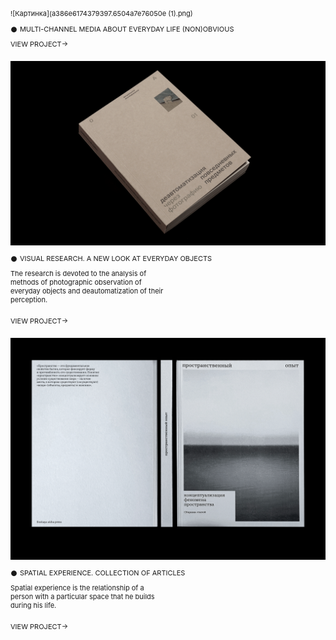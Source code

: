 ![Картинка](a386e6174379397.6504a7e76050e (1).png)

<div style="margin-top: 2px; margin-bottom: 10px; font-family: 'Inter', sans-serif; font-size: 11px; line-height: 14px;">
  𒊹 MULTI-CHANNEL MEDIA ABOUT EVERYDAY LIFE (NON)OBVIOUS
</div> 
<div style="margin-bottom: 20px; font-family: 'Inter', sans-serif; font-size: 11px; line-height: 14px;">
  VIEW PROJECT→
</div>

![Картинка2](d5ddfa166301245.6415e393200f2.png)

<div style="margin-top: 2px; margin-bottom: 10px; font-family: 'Inter', sans-serif; font-size: 11px; line-height: 14px;">
  𒊹 VISUAL RESEARCH. A NEW LOOK AT EVERYDAY OBJECTS
</div>

<div style="margin-bottom: 20px; width: 250px; font-family: 'Inter', sans-serif; font-size: 11px; line-height: 14px;">
  The research is devoted to the analysis of methods of photographic observation of everyday objects and deautomatization of their perception.
</div>

<div style="margin-bottom: 20px; font-family: 'Inter', sans-serif; font-size: 11px; line-height: 14px;">
  VIEW PROJECT→
</div>

![Картинка3](70163f147344093.62c159325c859.png)

<div style="margin-top: 2px; margin-bottom: 10px; font-family: 'Inter', sans-serif; font-size: 11px; line-height: 14px;">
  𒊹 SPATIAL EXPERIENCE. COLLECTION OF ARTICLES
</div>

<div style="margin-bottom: 20px; width: 250px; font-family: 'Inter', sans-serif; font-size: 11px; line-height: 14px;">
  Spatial experience is the relationship of a person with a particular space that he builds during his life.
</div>

<div style="margin-bottom: 20px; font-family: 'Inter', sans-serif; font-size: 11px; line-height: 14px;">
  VIEW PROJECT→
</div>

<style>
p {
font-family: 'Inter', sans-serif; font-size: 11px; line-height: 14px;"
}
</style>
